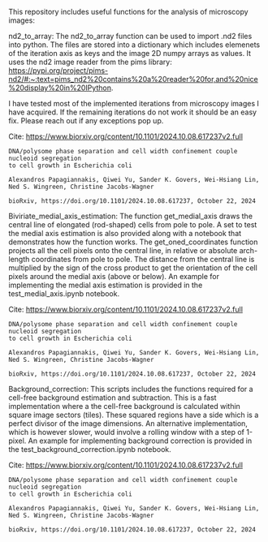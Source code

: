 This repository includes useful functions for the analysis of microscopy images:

nd2_to_array:
  The nd2_to_array function can be used to import .nd2 files into python. The files are stored into a dictionary which includes elemenets of the iteration axis as   keys and the image 2D numpy arrays as values. It uses the nd2 image reader from the pims library:
  https://pypi.org/project/pims-nd2/#:~:text=pims_nd2%20contains%20a%20reader%20for,and%20nice%20display%20in%20IPython.
  
  I have tested most of the implemented iterations from microscopy images I have acquired. If the remaining iterations do not work it should be an easy fix. Please reach out if any exceptions pop up.

  Cite:
    https://www.biorxiv.org/content/10.1101/2024.10.08.617237v2.full
    
    DNA/polysome phase separation and cell width confinement couple nucleoid segregation 
    to cell growth in Escherichia coli
    
    Alexandros Papagiannakis, Qiwei Yu, Sander K. Govers, Wei-Hsiang Lin,  Ned S. Wingreen, Christine Jacobs-Wagner
    
    bioRxiv, https://doi.org/10.1101/2024.10.08.617237, October 22, 2024



Biviriate_medial_axis_estimation:
  The function get_medial_axis draws the central line of elongated (rod-shaped) cells from pole to pole. A set to test the medial axis estimation is also provided along with a notebook that demonstrates how the function works. The get_oned_coordinates function projects all the cell pixels onto the central line,
  in relative or absolute arch-length coordinates from pole to pole. The distance from the central line is multiplied by the sign of the cross product to get the 
  orientation of the cell pixels around the medial axis (above or below). An example for implementing the medial axis estimation is provided in the test_medial_axis.ipynb notebook.

  Cite:
    https://www.biorxiv.org/content/10.1101/2024.10.08.617237v2.full
    
    DNA/polysome phase separation and cell width confinement couple nucleoid segregation 
    to cell growth in Escherichia coli
    
    Alexandros Papagiannakis, Qiwei Yu, Sander K. Govers, Wei-Hsiang Lin,  Ned S. Wingreen, Christine Jacobs-Wagner
    
    bioRxiv, https://doi.org/10.1101/2024.10.08.617237, October 22, 2024
  


  Background_correction:
    This scripts includes the functions required for a cell-free background estimation and subtraction. This is a fast implementation where a the cell-free background is calculated within square image sectors (tiles). These squared regions have a side which is a perfect divisor of the image dimensions. An alternative implementation, which is however slower, would involve a rolling window with a step of 1-pixel. An example for implementing background correction is provided in the test_background_correction.ipynb notebook.

  Cite:
    https://www.biorxiv.org/content/10.1101/2024.10.08.617237v2.full
    
    DNA/polysome phase separation and cell width confinement couple nucleoid segregation 
    to cell growth in Escherichia coli
    
    Alexandros Papagiannakis, Qiwei Yu, Sander K. Govers, Wei-Hsiang Lin,  Ned S. Wingreen, Christine Jacobs-Wagner
    
    bioRxiv, https://doi.org/10.1101/2024.10.08.617237, October 22, 2024

